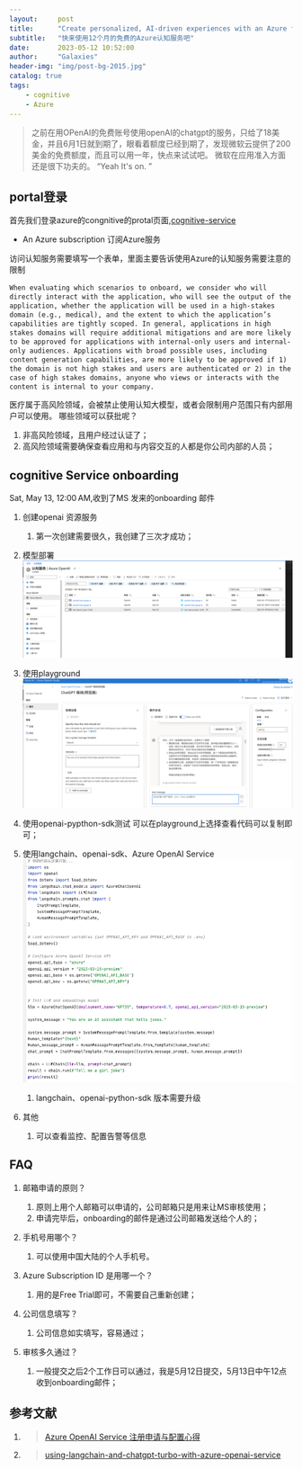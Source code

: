 ```yaml
---
layout:     post
title:      "Create personalized, AI-driven experiences with an Azure free account"
subtitle:   "快来使用12个月的免费的Azure认知服务吧"
date:       2023-05-12 10:52:00
author:     "Galaxies"
header-img: "img/post-bg-2015.jpg"
catalog: true
tags:
    - cognitive
    - Azure
---
```



>
> 之前在用OPenAI的免费账号使用openAI的chatgpt的服务，只给了18美金，并且6月1日就到期了，眼看着额度已经到期了，发现微软云提供了200美金的免费额度，而且可以用一年，快点来试试吧。
> 微软在应用准入方面还是很下功夫的。
> “Yeah It's on. ”
>  
>  

## portal登录

首先我们登录azure的congnitive的protal页面,[cognitive-service](https://azure.microsoft.com/en-us/free/cognitive-services/?azure-portal=true)

* An Azure subscription 订阅Azure服务

访问认知服务需要填写一个表单，里面主要告诉使用Azure的认知服务需要注意的限制

```
When evaluating which scenarios to onboard, we consider who will directly interact with the application, who will see the output of the application, whether the application will be used in a high-stakes domain (e.g., medical), and the extent to which the application’s capabilities are tightly scoped. In general, applications in high stakes domains will require additional mitigations and are more likely to be approved for applications with internal-only users and internal-only audiences. Applications with broad possible uses, including content generation capabilities, are more likely to be approved if 1) the domain is not high stakes and users are authenticated or 2) in the case of high stakes domains, anyone who views or interacts with the content is internal to your company.  
```

医疗属于高风险领域，会被禁止使用认知大模型，或者会限制用户范围只有内部用户可以使用。
哪些领域可以获批呢？
1. 非高风险领域，且用户经过认证了；
2. 高风险领域需要确保查看应用和与内容交互的人都是你公司内部的人员；


## cognitive Service onboarding
Sat, May 13, 12:00 AM,收到了MS 发来的onboarding 邮件

1. 创建openai 资源服务
   1. 第一次创建需要很久，我创建了三次才成功；

2. 模型部署
   ![](/img/in-post/post-ai/asr/azure/service.png)    

3. 使用playground
    ![](/img/in-post/post-ai/asr/azure/playground.png)   

4. 使用openai-pypthon-sdk测试
    可以在playground上选择查看代码可以复制即可；
5. 使用langchain、openai-sdk、Azure OpenAI Service
    ![](/img/in-post/post-ai/asr/azure/langchain-azure.png)   
    1. langchain、openai-python-sdk 版本需要升级
6. 其他
   1. 可以查看监控、配置告警等信息


## FAQ
1. 邮箱申请的原则？
   1. 原则上用个人邮箱可以申请的，公司邮箱只是用来让MS审核使用；
   2. 申请完毕后，onboarding的邮件是通过公司邮箱发送给个人的；

2.  手机号用哪个？
    1.  可以使用中国大陆的个人手机号。

3. Azure Subscription ID 是用哪一个？
   1. 用的是Free Trial即可，不需要自己重新创建；

4. 公司信息填写？
   1. 公司信息如实填写，容易通过；

5. 审核多久通过？
   1. 一般提交之后2个工作日可以通过，我是5月12日提交，5月13日中午12点收到onboarding邮件；



## 参考文献
1. >[ Azure OpenAI Service 注册申请与配置心得 ](https://atlassc.net/2023/04/25/azure-openai-service) 
2. >[ using-langchain-and-chatgpt-turbo-with-azure-openai-service ](https://clemenssiebler.com/posts/using-langchain-and-chatgpt-turbo-with-azure-openai-service/)